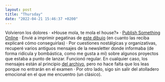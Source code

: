 ```yaml
---
layout: post
title: "Thursday"
date: "2022-04-21 15:46:37 +0200"
---
```


Volvieron los dolores · «House mola, te mola el house?» · [Publish Something
Online](https://publishsomethingonline.com) · Envié a imprimir pegatinas de
[este dibujo](https://www.instagram.com/p/Cb9yZuGqSq1) (en cuanto las reciba
explicaré cómo conseguirlas) · Por cuestiones nostálgicas y organizativas,
recuperé varios antiguos mensajes de la newsletter donde informaba (de forma
ridícula y bombástica, como me gusta a mí) sobre algunos proyectos que estaba a
punto de lanzar. Funcionó regular. En cualquier caso, los mensajes están al
principio [del archivo](/archive), pero no hace falta que los leas porque no
entrarán en el examen · Por otro lado, sigo sin salir del atolladero emocional
en el que me encuentro (un clásico).
